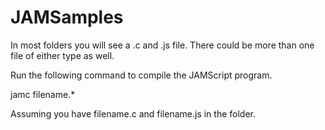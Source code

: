 # JAMSamples

In most folders you will see a .c and .js file. There could be
more than one file of either type as well. 

Run the following command to compile the JAMScript program.

jamc filename.*

Assuming you have filename.c and filename.js in the folder.

